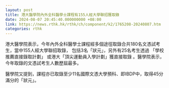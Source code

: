 ```yaml
---
layout: post
title: 港大醫學院內外全科醫學士課程有155人經大學聯招獲取錄
date: 2024-08-07 20:45:40.000000000 +08:00
link: https://news.rthk.hk/rthk/ch/component/k2/1765208-20240807.htm
categories: rthk
---
```


港大醫學院表示，今年內外全科醫學士課程經多個途徑取錄合共180名文憑試考生，當中155人經大學聯招取錄， 包括3名「狀元」，另外有25名考生透過 「學校推薦直接錄取計劃」 或港大「頂尖運動員入學計劃」獲直接取錄 。醫學院表示，今年取錄的文憑試考生人數歷屆最多。

醫學院又提到，課程亦已取錄至少11名國際文憑大學預科、即IBDP中，取得45分滿分的「狀元」。
